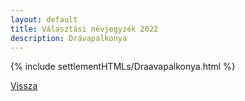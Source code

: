 ```yaml
---
layout: default
title: Választási névjegyzék 2022
description: Drávapalkonya
---
```


{% include settlementHTMLs/Draavapalkonya.html %}

[Vissza](./)